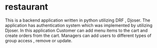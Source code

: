 # restaurant
This is a backend application written in python utilizing DRF , Djoser. The application  has authentication system which was implemented by utilizing Djoser.
In this application Customer can add menu items to the cart and create orders from the cart. Managers can add users to different types of group access , remove or update. 
